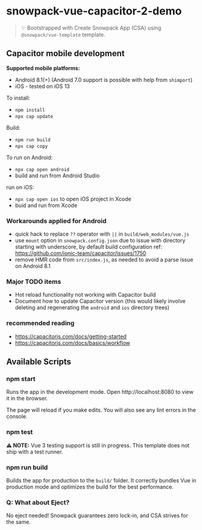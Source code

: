 # snowpack-vue-capacitor-2-demo

> ✨ Bootstrapped with Create Snowpack App (CSA) using `@snowpack/vue-template` template.

## Capacitor mobile development

**Supported mobile platforms:**

- Android 8.1(+) (Android 7.0 support is possible with help from `shimport`)
- iOS - tested on iOS 13

To install:

- `npm install`
- `npx cap update`

Build:

- `npm run build`
- `npx cap copy`

To run on Android:

- `npx cap open android`
- build and run from Android Studio

run on iOS:

- `npx cap open ios` to open iOS project in Xcode
- buid and run from Xcode

### Workarounds applied for Android

- quick hack to replace `??` operator with `||` in `build/web_modules/vue.js`
- use `mount` option in `snowpack.config.json` due to issue with directory starting with underscore, by default build configuration ref: https://github.com/ionic-team/capacitor/issues/1750
- remove HMR code from `src/index.js`, as needed to avoid a parse issue on Android 8.1

### Major TODO items

- Hot reload functionality not working with Capacitor build
- Document how to update Capacitor version (this would likely involve deleting and regenerating the `android` and `ios` directory trees)

### recommended reading

- https://capacitorjs.com/docs/getting-started
- https://capacitorjs.com/docs/basics/workflow

## Available Scripts

### npm start

Runs the app in the development mode.
Open http://localhost:8080 to view it in the browser.

The page will reload if you make edits.
You will also see any lint errors in the console.

### npm test

**⚠️ NOTE:** Vue 3 testing support is still in progress. This template does not ship with a test runner.

### npm run build

Builds the app for production to the `build/` folder.
It correctly bundles Vue in production mode and optimizes the build for the best performance.

### Q: What about Eject?

No eject needed! Snowpack guarantees zero lock-in, and CSA strives for the same.
